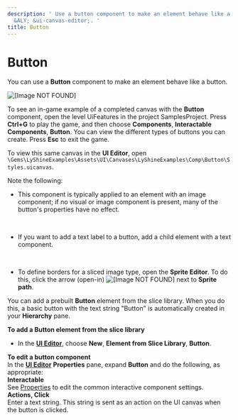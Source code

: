 ```yaml
---
description: ' Use a button component to make an element behave like a button in the
  &ALY; &ui-canvas-editor;. '
title: Button
---
```

# Button<a name="ui-editor-components-button"></a>

You can use a **Button** component to make an element behave like a button\.

![\[Image NOT FOUND\]](/images/userguide/game_ui_editor/ui-editor-components-button.png)

To see an in\-game example of a completed canvas with the **Button** component, open the level UiFeatures in the project SamplesProject\. Press **Ctrl\+G** to play the game, and then choose **Components**, **Interactable Components**, **Button**\. You can view the different types of buttons you can create\. Press **Esc** to exit the game\.

To view this same canvas in the **UI Editor**, open `\Gems\LyShineExamples\Assets\UI\Canvases\LyShineExamples\Comp\Button\Styles.uicanvas`\.

Note the following:
+ This component is typically applied to an element with an image component; if no visual or image component is present, many of the button's properties have no effect\.

   
+ If you want to add a text label to a button, add a child element with a text component\.

   
+ To define borders for a sliced image type, open the **Sprite Editor**\. To do this, click the arrow \(open\-in\) ![\[Image NOT FOUND\]](/images/userguide/game_ui_editor/ui-editor-components-button-1.png) next to **Sprite path**\.

You can add a prebuilt **Button** element from the slice library\. When you do this, a basic button with the text string "Button" is automatically created in your **Hierarchy** pane\.

**To add a Button element from the slice library**
+ In the [**UI Editor**](/docs/userguide/ui/editor/using.md), choose **New**, **Element from Slice Library**, **Button**\.

**To edit a button component**  
In the [**UI Editor**](/docs/userguide/ui/editor/using.md) **Properties** pane, expand **Button** and do the following, as appropriate:    
****Interactable****  
See [Properties](/docs/userguide/ui/editor/components-interactive-properties.md) to edit the common interactive component settings\.  
****Actions**, **Click****  
Enter a text string\. This string is sent as an action on the UI canvas when the button is clicked\.